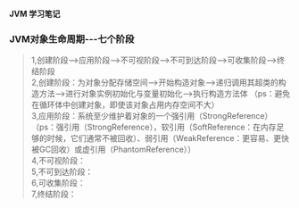 #### JVM 学习笔记

### JVM对象生命周期---七个阶段

>1,创建阶段-->应用阶段-->不可视阶段-->不可到达阶段-->可收集阶段-->终结阶段      
>2,创建阶段：为对象分配存储空间-->开始构造对象-->递归调用其超类的构造方法-->进行对象实例初始化与变量初始化-->执行构造方法体 （ps：避免在循环体中创建对象，即使该对象占用内存空间不大）        
>3,应用阶段：系统至少维护着对象的一个强引用（StrongReference）（ps：强引用（StrongReference），软引用（SoftReference：在内存足够的时候，它们通常不被回收）、弱引用（WeakReference：更容易、更快被GC回收）或虚引用（PhantomReference））        
>4,不可视阶段：        
>5,不可到达阶段：     
>6,可收集阶段：      
>7,终结阶段：        